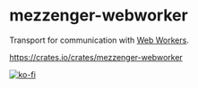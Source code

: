 # mezzenger-webworker

Transport for communication with [Web Workers](https://developer.mozilla.org/en-US/docs/Web/API/Web_Workers_API).

https://crates.io/crates/mezzenger-webworker

[![ko-fi](https://ko-fi.com/img/githubbutton_sm.svg)](https://ko-fi.com/O5O31JYZ4)
